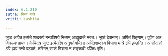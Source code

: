 ```yaml
---
index: 6.1.210
sutra: नित्यं मन्त्रे
vritti: kashika

---
```

जुष्ट अर्पित इत्येते शब्दरूपे मन्त्रविषये नित्यम् आद्युदात्ते भवतः। जुष्टं देवानाम्। अर्पितं पितृ̄णाम्। पूर्वेण अत्र विकल्पः प्राप्तः। केचिदत्र जुष्ट इत्येतदेव अनुवर्तयन्ति। अर्पितशब्दस्य विभाषा मन्त्रे ऽपि इच्छन्ति। अन्तोदात्तो ऽपि ह्ययं मन्त्रे पठयते, तस्मिन् साकं त्रिशता न शङ्कवो ऽर्पिताः इति।